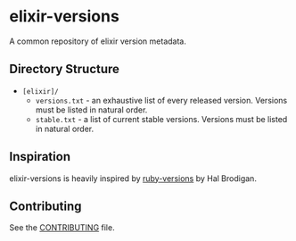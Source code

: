# elixir-versions

A common repository of elixir version metadata.

## Directory Structure

* `[elixir]/`
    * `versions.txt` - an exhaustive list of every released version. Versions must be listed in natural order.
    * `stable.txt` - a list of current stable versions. Versions must be listed in natural order.

## Inspiration

elixir-versions is heavily inspired by [ruby-versions](https://github.com/postmodern/ruby-versions) by Hal Brodigan.

## Contributing

See the [CONTRIBUTING][1] file.

[1]: https://github.com/facto/elixir-versions/blob/master/CONTRIBUTING.md#contributing
